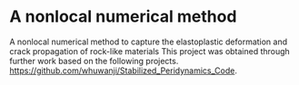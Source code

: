 # A nonlocal numerical method
A nonlocal numerical method to capture the elastoplastic deformation and crack propagation of rock-like materials
This project was obtained through further work based on the following projects.
https://github.com/whuwanji/Stabilized_Peridynamics_Code.
